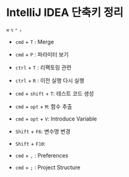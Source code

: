 # IntelliJ IDEA 단축키 정리

`⌘` `⌥` `⌃` `⇧`


- `cmd` + `T` : Merge
- `cmd` + `P` : 파라미터 보기
- `ctrl` + `T` : 리팩토링 관련
- `ctrl` + `R` : 이전 실행 다시 실행


- `cmd` + `shift` + `T`: 테스트 코드 생성

- `cmd` + `opt` + `M`: 함수 추출
- `cmd` + `opt` + `V`: Introduce Variable

- `Shift` + `F6`: 변수명 변경
- `Shift` + `F10`: 
- `cmd` + `,` : Preferences
- `cmd` + `;` : Project Structure
